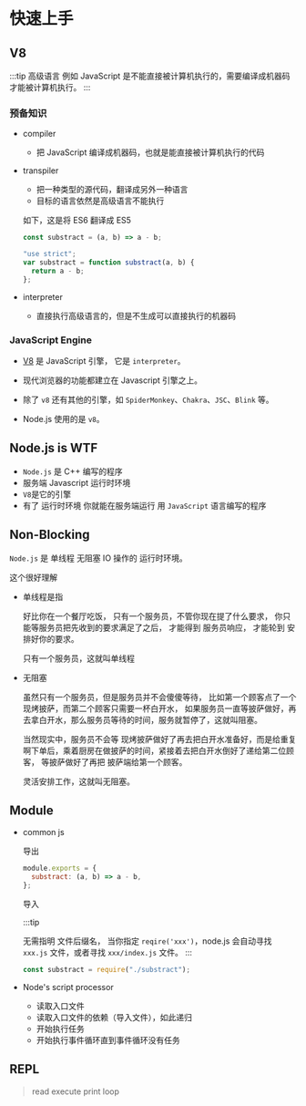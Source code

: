# 快速上手

## V8

:::tip
高级语言 例如 JavaScript 是不能直接被计算机执行的，需要编译成机器码才能被计算机执行。
:::

### 预备知识

- compiler

  - 把 JavaScript 编译成机器码，也就是能直接被计算机执行的代码

- transpiler

  - 把一种类型的源代码，翻译成另外一种语言
  - 目标的语言依然是高级语言不能执行

  如下，这是将 ES6 翻译成 ES5

  ```js
  const substract = (a, b) => a - b;
  ```

  ```js
  "use strict";
  var substract = function substract(a, b) {
    return a - b;
  };
  ```

- interpreter
  - 直接执行高级语言的，但是不生成可以直接执行的机器码

### JavaScript Engine

- [V8](https://v8.dev/) 是 JavaScript 引擎， 它是 `interpreter`。

- 现代浏览器的功能都建立在 Javascript 引擎之上。

- 除了 `v8` 还有其他的引擎，如 `SpiderMonkey`、`Chakra`、`JSC`、`Blink` 等。

- Node.js 使用的是 `v8`。

## Node.js is WTF

- `Node.js` 是 C++ 编写的程序
- 服务端 Javascript 运行时环境
- `V8`是它的引擎
- 有了 运行时环境 你就能在服务端运行 用 `JavaScript` 语言编写的程序

## Non-Blocking

`Node.js` 是 单线程 无阻塞 IO 操作的 运行时环境。

这个很好理解

- 单线程是指

  好比你在一个餐厅吃饭， 只有一个服务员，不管你现在提了什么要求， 你只能等服务员把先收到的要求满足了之后， 才能得到 服务员响应， 才能轮到 安排好你的要求。

  只有一个服务员，这就叫单线程

- 无阻塞

  虽然只有一个服务员，但是服务员并不会傻傻等待， 比如第一个顾客点了一个现烤披萨，而第二个顾客只需要一杯白开水， 如果服务员一直等披萨做好，再去拿白开水，那么服务员等待的时间，服务就暂停了，这就叫阻塞。

  当然现实中，服务员不会等 现烤披萨做好了再去把白开水准备好，而是给重复啊下单后，乘着厨房在做披萨的时间，紧接着去把白开水倒好了递给第二位顾客， 等披萨做好了再把 披萨端给第一个顾客。

  灵活安排工作，这就叫无阻塞。

## Module

- common js

  导出

  ```js
  module.exports = {
    substract: (a, b) => a - b,
  };
  ```

  导入

  :::tip

  无需指明 文件后缀名， 当你指定 `reqire('xxx')`，node.js 会自动寻找 `xxx.js` 文件，或者寻找 `xxx/index.js` 文件。
  :::

  ```js
  const substract = require("./substract");
  ```

- Node's script processor
  - 读取入口文件
  - 读取入口文件的依赖（导入文件），如此递归
  - 开始执行任务
  - 开始执行事件循环直到事件循环没有任务

## REPL

> read execute print loop
